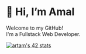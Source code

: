 <h1>👋  Hi, I’m Amal</h1>
<p>Welcome to my GitHub! </br> I'm a Fullstack Web Developer.

[![artam's 42 stats](https://badge.mediaplus.ma/black/artam)](https://github.com/oakoudad/badge42)
